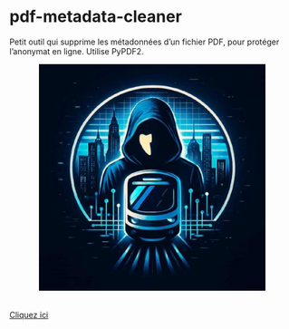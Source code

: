 # pdf-metadata-cleaner
Petit outil qui supprime les métadonnées d’un fichier PDF, pour protéger l’anonymat en ligne. Utilise PyPDF2.
<p align="center">
  <img src="lucia-rufine-logo.jpg" alt="lucia-rufine" width="400"/>
</p></br>
<a href="google.fr">Cliquez ici</a>
</p>
